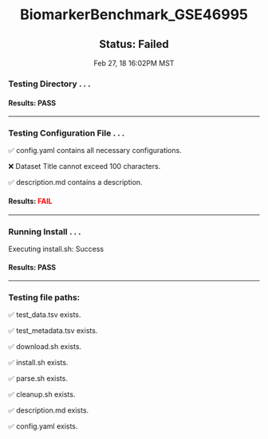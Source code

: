<h1><center>BiomarkerBenchmark_GSE46995</center></h1>
<h2><center> Status: Failed </center></h2>
<center>Feb 27, 18 16:02PM MST</center>


### Testing Directory . . .

#### Results: PASS
---
### Testing Configuration File . . .

&#9989;	config.yaml contains all necessary configurations.

&#10060;	Dataset Title cannot exceed 100 characters.

&#9989;	description.md contains a description.

#### Results: **<font color="red">FAIL</font>**
---
### Running Install . . .

Executing install.sh: Success

#### Results: PASS
---

### Testing file paths:

&#9989;	test_data.tsv exists.

&#9989;	test_metadata.tsv exists.

&#9989;	download.sh exists.

&#9989;	install.sh exists.

&#9989;	parse.sh exists.

&#9989;	cleanup.sh exists.

&#9989;	description.md exists.

&#9989;	config.yaml exists.

